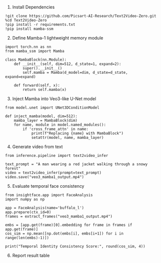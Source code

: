 
1. Install Dependencies
```
!git clone https://github.com/Picsart-AI-Research/Text2Video-Zero.git
%cd Text2Video-Zero
!pip install -r requirements.txt
!pip install mamba-ssm
```


2. Define Mamba-1 lightweight memory module
```
import torch.nn as nn
from mamba_ssm import Mamba

class MambaBlock(nn.Module):
    def __init__(self, dim=512, d_state=1, expand=2):
        super().__init__()
        self.mamba = Mamba(d_model=dim, d_state=d_state, expand=expand)

    def forward(self, x):
        return self.mamba(x)
```

3. Inject Mamba into Veo3-like U-Net model
```
from model.unet import UNet3DConditionModel

def inject_mamba(model, dim=512):
    mamba_layer = MambaBlock(dim)
    for name, module in model.named_modules():
        if 'cross_frame_attn' in name:
            print(f"Replacing {name} with MambaBlock")
            setattr(model, name, mamba_layer)
```

4. Generate video from text
```
from inference.pipeline import text2video_infer

text_prompt = "A man wearing a red jacket walking through a snowy forest"
video = text2video_infer(prompt=text_prompt)
video.save("veo3_mamba1_output.mp4")
```

5. Evaluate temporal face consistency
```
from insightface.app import FaceAnalysis
import numpy as np

app = FaceAnalysis(name='buffalo_l')
app.prepare(ctx_id=0)
frames = extract_frames("veo3_mamba1_output.mp4")

embs = [app.get(frame)[0].embedding for frame in frames if app.get(frame)]
cos_sim = np.mean([np.dot(embs[i], embs[i+1]) for i in range(len(embs)-1)])

print("Temporal Identity Consistency Score:", round(cos_sim, 4))
```


6. Report result table
```
```


```
```
